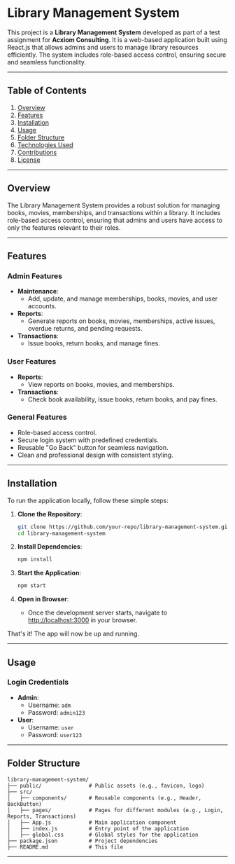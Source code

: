 
# Library Management System

This project is a **Library Management System** developed as part of a test assignment for **Acxiom Consulting**. It is a web-based application built using React.js that allows admins and users to manage library resources efficiently. The system includes role-based access control, ensuring secure and seamless functionality.

---

## Table of Contents

1. [Overview](#overview)
2. [Features](#features)
3. [Installation](#installation)
4. [Usage](#usage)
5. [Folder Structure](#folder-structure)
6. [Technologies Used](#technologies-used)
7. [Contributions](#contributions)
8. [License](#license)

---

## Overview

The Library Management System provides a robust solution for managing books, movies, memberships, and transactions within a library. It includes role-based access control, ensuring that admins and users have access to only the features relevant to their roles.

---

## Features

### Admin Features
- **Maintenance**:
  - Add, update, and manage memberships, books, movies, and user accounts.
- **Reports**:
  - Generate reports on books, movies, memberships, active issues, overdue returns, and pending requests.
- **Transactions**:
  - Issue books, return books, and manage fines.

### User Features
- **Reports**:
  - View reports on books, movies, and memberships.
- **Transactions**:
  - Check book availability, issue books, return books, and pay fines.

### General Features
- Role-based access control.
- Secure login system with predefined credentials.
- Reusable "Go Back" button for seamless navigation.
- Clean and professional design with consistent styling.

---

## Installation

To run the application locally, follow these simple steps:

1. **Clone the Repository**:
   ```bash
   git clone https://github.com/your-repo/library-management-system.git
   cd library-management-system
   ```

2. **Install Dependencies**:
   ```bash
   npm install
   ```

3. **Start the Application**:
   ```bash
   npm start
   ```

4. **Open in Browser**:
   - Once the development server starts, navigate to [http://localhost:3000](http://localhost:3000) in your browser.

That's it! The app will now be up and running.

---

## Usage

### Login Credentials
- **Admin**:
  - Username: `adm`
  - Password: `admin123`
- **User**:
  - Username: `user`
  - Password: `user123`


---

## Folder Structure

```
library-management-system/
├── public/               # Public assets (e.g., favicon, logo)
├── src/
│   ├── components/       # Reusable components (e.g., Header, BackButton)
│   ├── pages/            # Pages for different modules (e.g., Login, Reports, Transactions)
│   ├── App.js            # Main application component
│   ├── index.js          # Entry point of the application
│   ├── global.css        # Global styles for the application
├── package.json          # Project dependencies
├── README.md             # This file
```

---





